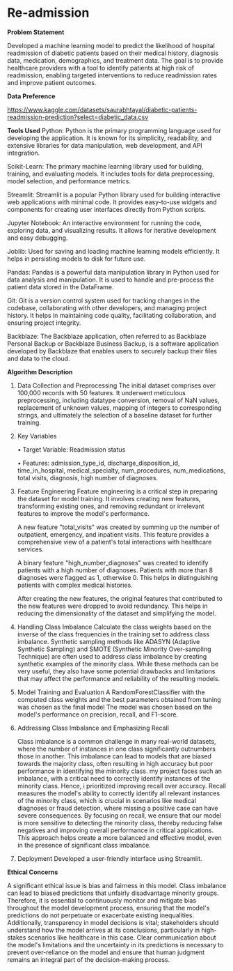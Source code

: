# Re-admission

**Problem Statement**

Developed a machine learning model to predict the likelihood of hospital readmission of diabetic patients based on their medical history, diagnosis data, medication, demographics, and treatment data. The goal is to provide healthcare providers with a tool to identify patients at high risk of readmission, enabling targeted interventions to reduce readmission rates and improve patient outcomes.

**Data Preference**

https://www.kaggle.com/datasets/saurabhtayal/diabetic-patients-readmission-prediction?select=diabetic_data.csv 

**Tools Used**
Python: 
Python is the primary programming language used for developing the application. It is known for its simplicity, readability, and extensive libraries for data manipulation, web development, and API integration.

Scikit-Learn:
The primary machine learning library used for building, training, and evaluating models. It includes tools for data preprocessing, model selection, and performance metrics.

Streamlit: 
Streamlit is a popular Python library used for building interactive web applications with minimal code. It provides easy-to-use widgets and components for creating user interfaces directly from Python scripts.

Jupyter Notebook:
An interactive environment for running the code, exploring data, and visualizing results. It allows for iterative development and easy debugging.

Joblib:
Used for saving and loading machine learning models efficiently. It helps in persisting models to disk for future use.

Pandas: 
Pandas is a powerful data manipulation library in Python used for data analysis and manipulation. It is used to handle and pre-process the patient data stored in the DataFrame.

Git: 
Git is a version control system used for tracking changes in the codebase, collaborating with other developers, and managing project history. It helps in maintaining code quality, facilitating collaboration, and ensuring project integrity.

Backblaze: 
The Backblaze application, often referred to as Backblaze Personal Backup or Backblaze Business Backup, is a software application developed by Backblaze that enables users to securely backup their files and data to the cloud.

**Algorithm Description**

1. Data Collection and Preprocessing
   The initial dataset comprises over 100,000 records with 50 features. It underwent meticulous preprocessing, including datatype conversion, removal of NaN values, replacement of unknown values, mapping of integers to corresponding strings, and ultimately the selection of a baseline dataset for further training.

2. Key Variables

    • Target Variable: Readmission status

    • Features: admission_type_id, discharge_disposition_id, time_in_hospital, medical_specialty,  num_procedures, num_medications, total visits, diagnosis, high number of diagnoses.

3. Feature Engineering
   Feature engineering is a critical step in preparing the dataset for model training. It involves creating new features, transforming existing ones, and removing redundant or irrelevant features to improve the model's performance. 

   A new feature "total_visits" was created by summing up the number of outpatient, emergency, and inpatient visits. This feature provides a comprehensive view of a patient's total interactions with healthcare services.

   A binary feature "high_number_diagnoses" was created to identify patients with a high number of diagnoses. Patients with more than 8 diagnoses were flagged as 1, otherwise 0. This helps in distinguishing patients with complex medical histories.

   After creating the new features, the original features that contributed to the new features were dropped to avoid redundancy. This helps in reducing the dimensionality of the dataset and simplifying the model.


4. Handling Class Imbalance
   Calculate the class weights based on the inverse of the class frequencies in the training set to address class imbalance.
   Synthetic sampling methods like ADASYN (Adaptive Synthetic Sampling) and SMOTE (Synthetic Minority Over-sampling Technique) are often used to address class imbalance by creating synthetic examples of the minority class. While these methods can be very useful, they also have some potential drawbacks and limitations that may affect the performance and reliability of the resulting models.

5. Model Training and Evaluation
   A RandomForestClassifier with the computed class weights and the best parameters obtained from tuning was chosen as the final model
   The model was chosen based on the model's performance on precision, recall, and F1-score.

6. Addressing Class Imbalance and Emphasizing Recall
   
   Class imbalance is a common challenge in many real-world datasets, where the number of instances in one class significantly outnumbers those in another. This imbalance can lead to models that are biased towards the majority class, often resulting in high accuracy but poor performance in identifying the minority class. my project faces such an imbalance, with a critical need to correctly identify instances of the minority class. Hence, i prioritized improving recall over accuracy. Recall measures the model's ability to correctly identify all relevant instances of the minority class, which is crucial in scenarios like medical diagnoses or fraud detection, where missing a positive case can have severe consequences. By focusing on recall, we ensure that our model is more sensitive to detecting the minority class, thereby reducing false negatives and improving overall performance in critical applications. This approach helps create a more balanced and effective model, even in the presence of significant class imbalance.

7. Deployment
   Developed a user-friendly interface using Streamlit.


**Ethical Concerns**

 A significant ethical issue is bias and fairness in this model. Class imbalance can lead to biased predictions that unfairly disadvantage minority groups. Therefore, it is essential to continuously monitor and mitigate bias throughout the model development process, ensuring that the model's predictions do not perpetuate or exacerbate existing inequalities. Additionally, transparency in model decisions is vital; stakeholders should understand how the model arrives at its conclusions, particularly in high-stakes scenarios like healthcare in this case. Clear communication about the model's limitations and the uncertainty in its predictions is necessary to prevent over-reliance on the model and ensure that human judgment remains an integral part of the decision-making process. 
 
